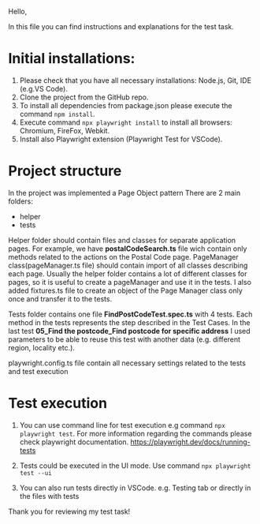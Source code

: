 Hello,

In this file you can find instructions and explanations for the test task.

# Initial installations:

1. Please check that you have all necessary installations: Node.js, Git, IDE (e.g.VS Code).
2. Clone the project from the GitHub repo.
3. To install all dependencies from package.json please execute the command `npm install`.
4. Execute command `npx playwright install` to install all browsers: Chromium, FireFox, Webkit.
5. Install also Playwright extension (Playwright Test for VSCode).

#  Project structure
In the project was implemented a Page Object pattern
There are 2 main folders:

- helper
- tests

Helper folder should contain files and classes for separate application pages. For example, we have **postalCodeSearch.ts** file wich contain only methods related to the actions on the Postal Code page. PageManager class(pageManager.ts file) should contain import of all classes describing each page. Usually the helper folder contains a lot of different classes for pages, so it is useful to create a pageManager and use it in the tests. I also added fixtures.ts file to create an object of the Page Manager class only once and transfer it to the tests.

Tests folder contains one file **FindPostCodeTest.spec.ts** with 4 tests.  Each method in the tests represents the step described in the Test Cases. In the last test  **05_Find the postcode_Find postcode for specific address** I used parameters to be able to reuse this test with another data (e.g. different region, locality etc.).

playwright.config.ts file contain all necessary settings related to the tests and test execution

# Test execution
1. You can use command line for test execution e.g command `npx playwright test`. For more information regarding the commands please check playwright documentation. https://playwright.dev/docs/running-tests

2. Tests could be executed in the UI mode. Use command `npx playwright test --ui`

3. You can also run tests directly in VSCode. e.g. Testing tab or directly in the files with tests

Thank you for reviewing my test task!